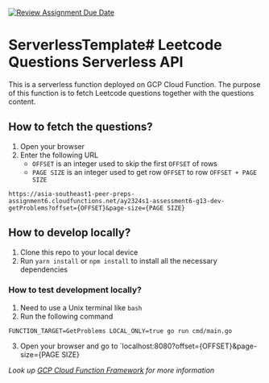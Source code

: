 [![Review Assignment Due Date](https://classroom.github.com/assets/deadline-readme-button-24ddc0f5d75046c5622901739e7c5dd533143b0c8e959d652212380cedb1ea36.svg)](https://classroom.github.com/a/UxpU_KWG)

# ServerlessTemplate# Leetcode Questions Serverless API 
This is a serverless function deployed on GCP Cloud Function.
The purpose of this function is to fetch Leetcode questions together with the questions content. 

## How to fetch the questions?
1. Open your browser
2. Enter the following URL 
    - `OFFSET` is an integer used to skip the first `OFFSET` of rows
    - `PAGE SIZE` is an integer used to get row `OFFSET` to row `OFFSET + PAGE SIZE`
```
https://asia-southeast1-peer-preps-assignment6.cloudfunctions.net/ay2324s1-assessment6-g13-dev-getProblems?offset={OFFSET}&page-size={PAGE SIZE}
``` 

## How to develop locally?
1. Clone this repo to your local device
2. Run `yarn install` or `npm install` to install all the necessary dependencies

### How to test development locally?
1. Need to use a Unix terminal like `bash`
2. Run the following command
```
FUNCTION_TARGET=GetProblems LOCAL_ONLY=true go run cmd/main.go
```
3. Open your browser and go to `localhost:8080?offset={OFFSET}&page-size={PAGE SIZE}

*Look up [GCP Cloud Function Framework](https://github.com/GoogleCloudPlatform/functions-framework-go) for more information*
